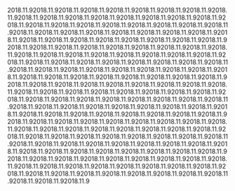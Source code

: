 2018.11.92018.11.92018.11.92018.11.92018.11.92018.11.92018.11.92018.11.92018.11.92018.11.92018.11.92018.11.92018.11.92018.11.92018.11.92018.11.92018.11.92018.11.92018.11.92018.11.92018.11.92018.11.92018.11.92018.11.92018.11.92018.11.92018.11.92018.11.92018.11.92018.11.92018.11.92018.11.92018.11.92018.11.92018.11.92018.11.92018.11.92018.11.92018.11.92018.11.92018.11.92018.11.92018.11.92018.11.92018.11.92018.11.92018.11.92018.11.92018.11.92018.11.92018.11.92018.11.92018.11.92018.11.92018.11.92018.11.92018.11.92018.11.92018.11.92018.11.92018.11.92018.11.92018.11.92018.11.92018.11.92018.11.92018.11.92018.11.92018.11.92018.11.92018.11.92018.11.92018.11.92018.11.92018.11.92018.11.92018.11.92018.11.92018.11.92018.11.92018.11.92018.11.92018.11.92018.11.92018.11.92018.11.92018.11.92018.11.92018.11.92018.11.92018.11.92018.11.92018.11.92018.11.92018.11.92018.11.92018.11.92018.11.92018.11.92018.11.92018.11.92018.11.92018.11.92018.11.92018.11.92018.11.92018.11.92018.11.92018.11.92018.11.92018.11.92018.11.92018.11.92018.11.92018.11.92018.11.92018.11.92018.11.92018.11.92018.11.92018.11.92018.11.92018.11.92018.11.92018.11.92018.11.92018.11.92018.11.92018.11.92018.11.92018.11.92018.11.92018.11.92018.11.92018.11.92018.11.92018.11.92018.11.92018.11.92018.11.92018.11.92018.11.92018.11.92018.11.92018.11.92018.11.92018.11.92018.11.92018.11.92018.11.92018.11.92018.11.92018.11.92018.11.92018.11.92018.11.92018.11.92018.11.92018.11.92018.11.92018.11.92018.11.92018.11.92018.11.92018.11.92018.11.92018.11.92018.11.92018.11.92018.11.92018.11.92018.11.92018.11.92018.11.92018.11.92018.11.92018.11.92018.11.92018.11.92018.11.92018.11.92018.11.92018.11.92018.11.92018.11.92018.11.92018.11.92018.11.92018.11.92018.11.92018.11.92018.11.92018.11.92018.11.92018.11.92018.11.92018.11.92018.11.92018.11.92018.11.92018.11.9
